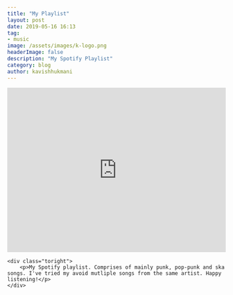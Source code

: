 ```yaml
---
title: "My Playlist"
layout: post
date: 2019-05-16 16:13
tag:
- music
image: /assets/images/k-logo.png
headerImage: false
description: "My Spotify Playlist"
category: blog
author: kavishhukmani
---
```

<div class="side-by-side">
    <div class="toleft">
        <iframe src="https://open.spotify.com/embed/user/khukmani/playlist/3zqhLdgqjeFysHuzOAnRrO" width="100%" height="380" frameborder="0" allowtransparency="true"></iframe>
    </div>

    <div class="toright">
        <p>My Spotify playlist. Comprises of mainly punk, pop-punk and ska songs. I've tried my avoid mutliple songs from the same artist. Happy listening!</p>
    </div>
</div>
